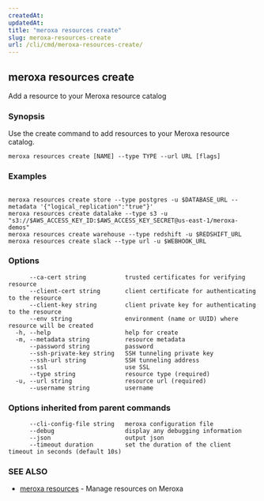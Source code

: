```yaml
---
createdAt: 
updatedAt: 
title: "meroxa resources create"
slug: meroxa-resources-create
url: /cli/cmd/meroxa-resources-create/
---
```

## meroxa resources create

Add a resource to your Meroxa resource catalog

### Synopsis

Use the create command to add resources to your Meroxa resource catalog.

```
meroxa resources create [NAME] --type TYPE --url URL [flags]
```

### Examples

```

meroxa resources create store --type postgres -u $DATABASE_URL --metadata '{"logical_replication":"true"}'
meroxa resources create datalake --type s3 -u "s3://$AWS_ACCESS_KEY_ID:$AWS_ACCESS_KEY_SECRET@us-east-1/meroxa-demos"
meroxa resources create warehouse --type redshift -u $REDSHIFT_URL
meroxa resources create slack --type url -u $WEBHOOK_URL

```

### Options

```
      --ca-cert string           trusted certificates for verifying resource
      --client-cert string       client certificate for authenticating to the resource
      --client-key string        client private key for authenticating to the resource
      --env string               environment (name or UUID) where resource will be created
  -h, --help                     help for create
  -m, --metadata string          resource metadata
      --password string          password
      --ssh-private-key string   SSH tunneling private key
      --ssh-url string           SSH tunneling address
      --ssl                      use SSL
      --type string              resource type (required)
  -u, --url string               resource url (required)
      --username string          username
```

### Options inherited from parent commands

```
      --cli-config-file string   meroxa configuration file
      --debug                    display any debugging information
      --json                     output json
      --timeout duration         set the duration of the client timeout in seconds (default 10s)
```

### SEE ALSO

* [meroxa resources](/cli/cmd/meroxa-resources/)	 - Manage resources on Meroxa

